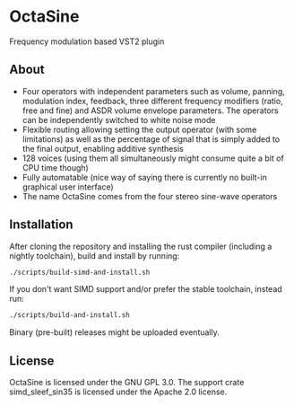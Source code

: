 # OctaSine

Frequency modulation based VST2 plugin

## About

* Four operators with independent parameters such as volume, panning, modulation index, feedback, three different frequency modifiers (ratio, free and fine) and ASDR volume envelope parameters. The operators can be independently switched to white noise mode
* Flexible routing allowing setting the output operator (with some limitations) as well as the percentage of signal that is simply added to the final output, enabling additive synthesis
* 128 voices (using them all simultaneously might consume quite a bit of CPU time though)
* Fully automatable (nice way of saying there is currently no built-in graphical user interface)
* The name OctaSine comes from the four stereo sine-wave operators

## Installation

After cloning the repository and installing the rust compiler (including a nightly toolchain), build and install by running:

```sh
./scripts/build-simd-and-install.sh
```

If you don't want SIMD support and/or prefer the stable toolchain, instead run:

```sh
./scripts/build-and-install.sh
```

Binary (pre-built) releases might be uploaded eventually.

## License

OctaSine is licensed under the GNU GPL 3.0. The support crate simd_sleef_sin35 is
licensed under the Apache 2.0 license.